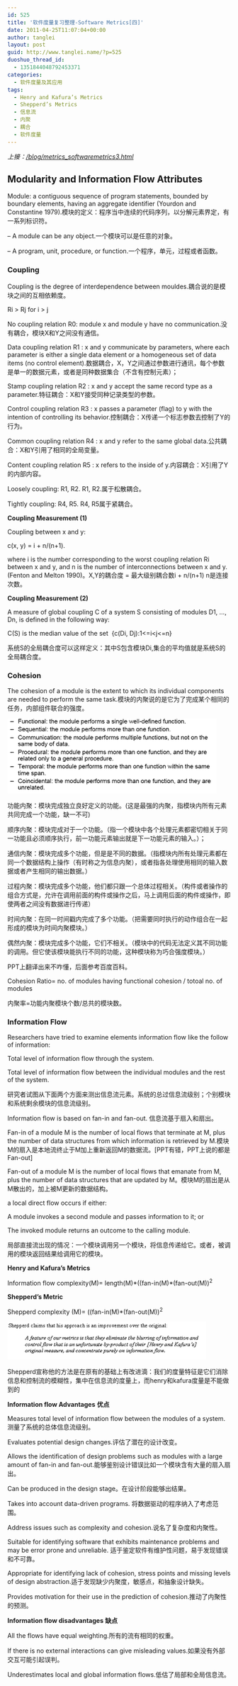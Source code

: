 ```yaml
---
id: 525
title: '软件度量复习整理-Software Metrics[四]'
date: 2011-04-25T11:07:04+00:00
author: tanglei
layout: post
guid: http://www.tanglei.name/?p=525
duoshuo_thread_id:
  - 1351844048792453371
categories:
  - 软件度量及其应用
tags:
  - Henry and Kafura’s Metrics
  - Shepperd’s Metrics
  - 信息流
  - 内聚
  - 耦合
  - 软件度量
---
```

<address>
  上接：<a href="/blog/metrics_softwaremetrics3.html">/blog/metrics_softwaremetrics3.html</a>
</address>

## Modularity and Information Flow Attributes

Module: a contiguous sequence of program statements, bounded by boundary elements, having an aggregate identifier (Yourdon and Constantine 1979).模块的定义：程序当中连续的代码序列，以分解元素界定，有一系列标识符。

– A module can be any object.一个模块可以是任意的对象。

– A program, unit, procedure, or function.一个程序，单元，过程或者函数。

### Coupling

Coupling is the degree of interdependence between mouldes.耦合说的是模块之间的互相依赖度。

Ri > Rj for i > j

No coupling relation R0: module x and module y have no communication.没有耦合，模块X和Y之间没有通信。

Data coupling relation R1 : x and y communicate by parameters, where each parameter is either a single data element or a homogeneous set of data items (no control element).数据耦合，X，Y之间通过参数进行通讯，每个参数是单一的数据元素，或者是同种数据集合（不含有控制元素）；

Stamp coupling relation R2 : x and y accept the same record type as a parameter.特征耦合：X和Y接受同种记录类型的参数。

Control coupling relation R3 : x passes a parameter (flag) to y with the intention of controlling its behavior.控制耦合：X传递一个标志参数去控制了Y的行为。

Common coupling relation R4 : x and y refer to the same global data.公共耦合：X和Y引用了相同的全局变量。

Content coupling relation R5 : x refers to the inside of y.内容耦合：X引用了Y的内部内容。

Loosely coupling: R1, R2. R1, R2.属于松散耦合。

Tightly coupling: R4, R5. R4, R5属于紧耦合。

**Coupling Measurement (1)**

Coupling between x and y:

c(x, y) = i + n/(n+1).

where i is the number corresponding to the worst coupling relation Ri between x and y, and n is the number of interconnections between x and y.(Fenton and Melton 1990)。X,Y的耦合度 = 最大级别耦合数i + n/(n+1) n是连接次数。

**Coupling Measurement (2)**

A measure of global coupling C of a system S consisting of modules D1, …, Dn, is defined in the following way:

C(S) is the median value of the set  {c(Di, Dj):1<=i<j<=n}

系统S的全局耦合度可以这样定义：其中S包含模块Di,集合的平均值就是系统S的全局耦合度。

### Cohesion

The cohesion of a module is the extent to which its individual components are needed to perform the same task.模块的内聚说的是它为了完成某个相同的任务，内部组件联合的强度。

<img class="alignnone" title="内聚" src="/wp-content/uploads/2011/04/Software%20Metrics.files//image010.gif" alt="" width="473" height="169" />

功能内聚：模块完成独立良好定义的功能。(这是最强的内聚，指模块内所有元素共同完成一个功能，缺一不可)

顺序内聚：模块完成对于一个功能。（指一个模块中各个处理元素都密切相关于同一功能且必须顺序执行，前一功能元素输出就是下一功能元素的输入。）；

通信内聚：模块完成多个功能，但是是不同的数据。（指模块内所有处理元素都在同一个数据结构上操作（有时称之为信息内聚），或者指各处理使用相同的输入数据或者产生相同的输出数据。）

过程内聚：模块完成多个功能，他们都只跟一个总体过程相关。（构件或者操作的组合方式是，允许在调用前面的构件或操作之后，马上调用后面的构件或操作，即使两者之间没有数据进行传递）

时间内聚：在同一时间戳内完成了多个功能。（把需要同时执行的动作组合在一起形成的模块为时间内聚模块。）

偶然内聚：模块完成多个功能，它们不相关。（模块中的代码无法定义其不同功能的调用。但它使该模块能执行不同的功能，这种模块称为巧合强度模块。）

PPT上翻译出来不咋懂，后面参考百度百科。

Cohesion Ratio= no. of modules having functional cohesion / totoal no. of modules

内聚率=功能内聚模块个数/总共的模块数。

### Information Flow

Researchers have tried to examine elements information flow like the follow of information:

Total level of information flow through the system.

Total level of information flow between the individual modules and the rest of the system.

研究者试图从下面两个方面来测出信息流元素。系统的总过信息流级别；个别模块和系统剩余模块的信息流级别。

Information flow is based on fan-in and fan-out. 信息流基于扇入和扇出。

Fan-in of a module M is the number of local flows that terminate at M, plus the number of data structures from which information is retrieved by M.模块M的扇入是本地流终止于M加上重新返回M的数据流。[PPT有错，PPT上说的都是Fan-out]

Fan-out of a module M is the number of local flows that emanate from M, plus the number of data structures that are updated by M。模块M的扇出是从M散出的，加上被M更新的数据结构。

a local direct flow occurs if either:

A module invokes a second module and passes information to it; or

The invoked module returns an outcome to the calling module.

局部直接流出现的情况：一个模块调用另一个模块，将信息传递给它。或者，被调用的模块返回结果给调用它的模块。

**Henry and Kafura’s Metrics**

Information flow complexity(M)= length(M)\*((fan-in(M)\*(fan-out(M))<sup>2</sup>

**Shepperd’s Metric**

Shepperd complexity (M)= ((fan-in(M)*(fan-out(M))<sup>2</sup>

<img class="alignnone" title="shepperd" src="/wp-content/uploads/2011/04/Software%20Metrics.files//image014.gif" alt="" width="449" height="85" />

Shepperd宣称他的方法是在原有的基础上有改进滴：我们的度量特征是它们消除信息和控制流的模糊性，集中在信息流的度量上，而henry和kafura度量是不能做到的

**Information flow Advantages** **优点**

Measures total level of information flow between the modules of a system.测量了系统的总体信息流级别。

Evaluates potential design changes.评估了潜在的设计改变。

Allows the identification of design problems such as modules with a large amount of fan-in and fan-out.能够鉴别设计错误比如一个模块含有大量的扇入扇出。

Can be produced in the design stage。在设计阶段能够出结果。

Takes into account data-driven programs. 将数据驱动的程序纳入了考虑范围。

Address issues such as complexity and cohesion.说名了复杂度和内聚性。

Suitable for identifying software that exhibits maintenance problems and may be error prone and unreliable. 适于鉴定软件有维护性问题，易于发现错误和不可靠。

Appropriate for identifying lack of cohesion, stress points and missing levels of design abstraction.适于发现缺少内聚度，敏感点，和抽象设计缺失。

Provides motivation for their use in the prediction of cohesion.推动了内聚性的预测。

**Information flow disadvantages** **缺点**

All the flows have equal weighting.所有的流有相同的权重。

If there is no external interactions can give misleading values.如果没有外部交互可能引起误判。

Underestimates local and global information flows.低估了局部和全局信息流。
